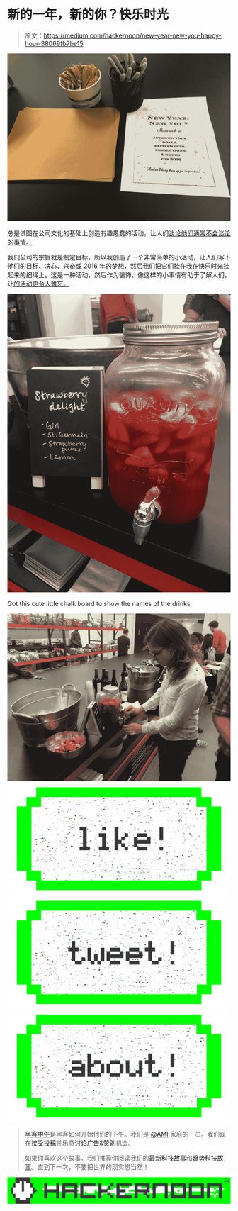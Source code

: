 # 新的一年，新的你？快乐时光

> 原文：<https://medium.com/hackernoon/new-year-new-you-happy-hour-38069fb7be15>

![](img/bc5cf7c3795317486219c61870e0b4f7.png)

总是试图在公司文化的基础上创造有趣愚蠢的活动，让人们[谈论他们通常不会谈论的事情。](https://hackernoon.com/tagged/mingling)

我们公司的宗旨就是制定目标，所以我创造了一个非常简单的小活动，让人们写下他们的目标、决心、兴奋或 2016 年的梦想，然后我们把它们挂在我在快乐时光挂起来的细绳上。这是一种活动，然后作为装饰。像这样的小事情有助于了解人们，让[的活动更令人难忘。](https://hackernoon.com/tagged/making)

![](img/7ac186a726b20c717760e3e72b19a2d1.png)

Got this cute little chalk board to show the names of the drinks

![](img/eb80bc0f79237767f88d7b9c55f97c6f.png)[![](img/50ef4044ecd4e250b5d50f368b775d38.png)](http://bit.ly/HackernoonFB)[![](img/979d9a46439d5aebbdcdca574e21dc81.png)](https://goo.gl/k7XYbx)[![](img/2930ba6bd2c12218fdbbf7e02c8746ff.png)](https://goo.gl/4ofytp)

> [黑客中午](http://bit.ly/Hackernoon)是黑客如何开始他们的下午。我们是 [@AMI](http://bit.ly/atAMIatAMI) 家庭的一员。我们现在[接受投稿](http://bit.ly/hackernoonsubmission)并乐意[讨论广告&赞助](mailto:partners@amipublications.com)机会。
> 
> 如果你喜欢这个故事，我们推荐你阅读我们的[最新科技故事](http://bit.ly/hackernoonlatestt)和[趋势科技故事](https://hackernoon.com/trending)。直到下一次，不要把世界的现实想当然！

[![](img/be0ca55ba73a573dce11effb2ee80d56.png)](https://goo.gl/Ahtev1)